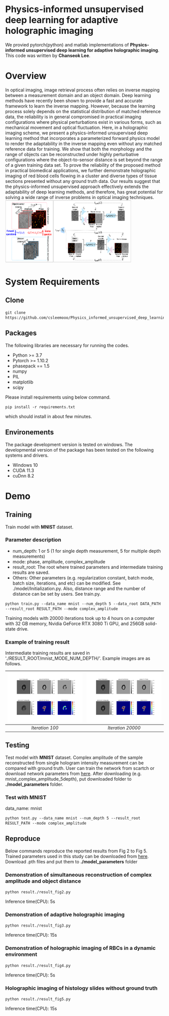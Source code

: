 # Physics-informed unsupervised deep learning for adaptive holographic imaging

We provied pytorch(python) and matlab implementations of **Physics-informed unsupervised deep learning for adaptive holographic imaging**. This code was written by **Chanseok Lee**.

# Overview
In optical imaging, image retrieval process often relies on inverse mapping between a measurement domain and an object domain. Deep learning methods have recently been shown to provide a fast and accurate framework to learn the inverse mapping. However, because the learning process solely depends on the statistical distribution of matched reference data, the reliability is in general compromised in practical imaging configurations where physical perturbations exist in various forms, such as mechanical movement and optical fluctuation. Here, in a holographic imaging scheme, we present a physics-informed unsupervised deep learning method that incorporates a parameterized forward physics model to render the adaptability in the inverse mapping even without any matched reference data for training. We show that both the morphology and the range of objects can be reconstructed under highly perturbative configurations where the object-to-sensor distance is set beyond the range of a given training data set. To prove the reliability of the proposed method in practical biomedical applications, we further demonstrate holographic imaging of red blood cells flowing in a cluster and diverse types of tissue sections presented without any ground truth data. Our results suggest that the physics-informed unsupervised approach effectively extends the adaptability of deep learning methods, and therefore, has great potential for solving a wide range of inverse problems in optical imaging techniques.  
<img src="/image/simple_scheme.png" width="400" height="200">

# System Requirements
## Clone
```
git clone https://github.com/csleemooo/Physics_informed_unsupervised_deep_learning_for_adaptive_holographic_imaging
```

## Packages
The following libraries are necessary for running the codes.
- Python >= 3.7
- Pytorch >= 1.10.2
- phasepack == 1.5
- numpy
- PIL
- matplotlib
- scipy

Please install requirements using below command.
```
pip install -r requirements.txt
```
which should install in about few minutes.

## Environements
The package development version is tested on windows. The developmental version of the package has been tested on the following systems and drivers.
- Windows 10
- CUDA 11.3
- cuDnn 8.2

# Demo
## Training
Train model with **MNIST** dataset.  
### Parameter description  
- num_depth: 1 or 5 (1 for single depth measurement, 5 for multiple depth measurements)  
- mode: phase, amplitude, complex_amplitude  
- result_root: The root where trained parameters and intermediate training results are saved.  
- Others: Other parameters (e.g. regularization constant, batch mode, batch size, iterations, and etc) can be modified. See ./model/Initialization.py. Also, distance range and the number of distance can be set by users. See train.py.
```
python train.py --data_name mnist --num_depth 5 --data_root DATA_PATH --result_root RESULT_PATH --mode complex_amplitude
```
Training models with 20000 iterations took up to 4 hours on a computer with 32 GB memory, Nvidia GeForce RTX 3080 Ti GPU, and 256GB solid-state drive.

### Example of training result
Intermediate training results are saved in './RESULT_ROOT/mnist_MODE_NUM_DEPTH/'. Example images are as follows. 

| ![iter100.png](/image/iter100.png)|![iter20000.png](/image/iter20000.png)|  
|:--:|:--:|
| *Iteration 100* | *Iteration 20000* |

  
## Testing
Test model with **MNIST** dataset. Complex amplitude of the sample reconstructed from single hologram intensity measurement can be compared with ground truth. User can train the network from scartch or download network parameters from [here](https://drive.google.com/drive/folders/1Y6R8plKylzHNT4wkBEA4GeOreY9id1xm?usp=sharing.). After downloading (e.g. mnist_complex_amplitude_5depth), put downloaded folder to **./model_parameters** folder.

### Test with MNIST
data_name: mnist
```
python test.py --data_name mnist --num_depth 5 --result_root RESULT_PATH --mode complex_amplitude
```

## Reproduce
Below commands reproduce the reported results from Fig 2 to Fig 5. 
Trained parameters used in this study can be downloaded from [here](https://drive.google.com/drive/folders/1Y6R8plKylzHNT4wkBEA4GeOreY9id1xm?usp=sharing.). Download .pth files and put them to **./model_parameters** folder 

### Demonstration of simultaneous reconstruction of complex amplitude and object distance
```
python result./result_fig2.py
```
Inference time(CPU): 5s

### Demonstration of adaptive holographic imaging
```
python result./result_fig3.py
```
Inference time(CPU): 15s

### Demonstration of holographic imaging of RBCs in a dynamic environment
```
python result./result_fig4.py
```
Inference time(CPU): 5s

### Holographic imaging of histology slides without ground truth
```
python result./result_fig5.py
```
Inference time(CPU): 15s
